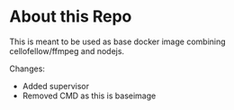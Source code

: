 # About this Repo

This is meant to be used as base docker image combining cellofellow/ffmpeg and nodejs.

Changes:
- Added supervisor
- Removed CMD as this is baseimage
